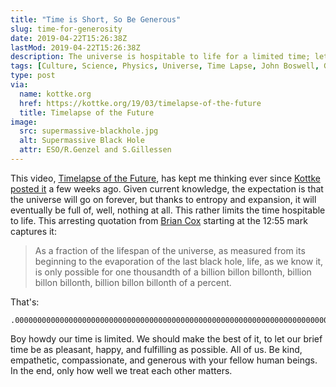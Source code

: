 ```yaml
---
title: "Time is Short, So Be Generous"
slug: time-for-generosity
date: 2019-04-22T15:26:38Z
lastMod: 2019-04-22T15:26:38Z
description: The universe is hospitable to life for a limited time; let's make the best of it.
tags: [Culture, Science, Physics, Universe, Time Lapse, John Boswell, Generosity, Empathy, Compassion]
type: post
via:
  name: kottke.org
  href: https://kottke.org/19/03/timelapse-of-the-future
  title: Timelapse of the Future
image:
  src: supermassive-blackhole.jpg
  alt: Supermassive Black Hole
  attr: ESO/R.Genzel and S.Gillessen
---
```


This video, [Timelapse of the Future], has kept me thinking ever since [Kottke
posted it] a few weeks ago. Given current knowledge, the expectation is that the
universe will go on forever, but thanks to entropy and expansion, it will
eventually be full of, well, nothing at all. This rather limits the time
hospitable to life. This arresting quotation from [Brian Cox] starting at the
12:55 mark captures it:

> As a fraction of the lifespan of the universe, as measured from its beginning
> to the evaporation of the last black hole, life, as we know it, is only
> possible for one thousandth of a billion billon billonth, billion billon
> billonth, billion billon billonth of a percent.

That's:

    .000000000000000000000000000000000000000000000000000000000000000000000000000000000001%

Boy howdy our time is limited. We should make the best of it, to let our brief
time be as pleasant, happy, and fulfilling as possible. All of us. Be kind,
empathetic, compassionate, and generous with your fellow human beings. In the end,
only how well we treat each other matters.

  [Timelapse of the Future]: https://www.youtube.com/watch?v=uD4izuDMUQA
  [Kottke posted it]: https://kottke.org/19/03/timelapse-of-the-future
  [Brian Cox]: https://en.wikipedia.org/wiki/Brian_Cox_%28physicist%29